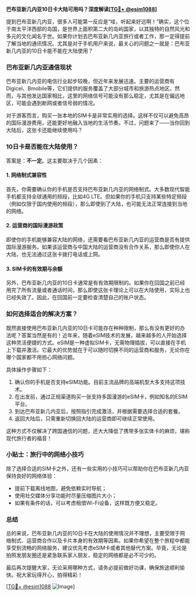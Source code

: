 **巴布亚新几内亚10日卡大陆可用吗？深度解读[[TG💪+ @esim1088](https://t.me/s/esim1088)]**

提到巴布亚新几内亚，很多人可能第一反应是“哇，听起来好远啊！”确实，这个位于南太平洋西部的岛国，是世界上面积第二大的岛屿国家，以其独特的自然风光和多元的文化闻名于世。如果你计划去巴布亚新几内亚旅行或者工作，那一定得提前了解当地的通讯情况。尤其是对于手机用户来说，最关心的问题之一就是：巴布亚新几内亚的10日卡能不能在大陆使用？

### 巴布亚新几内亚通信现状

巴布亚新几内亚的电信行业起步较晚，但近年来发展迅速。主要的运营商有Digicel、Bmobile等，它们提供的服务覆盖了大部分城市和旅游热点地区。然而，与其他发达国家相比，这里的网络信号可能没有那么稳定，尤其是在偏远地区，可能会遇到断网或者信号弱的情况。

对于游客而言，购买一张本地的SIM卡是非常实用的选择。这样不仅可以避免高昂的国际漫游费用，还能更好地融入当地的生活节奏。不过，问题来了——当你回到大陆后，这张卡还能继续使用吗？

### 10日卡是否能在大陆使用？

答案是：**不一定**。这主要取决于几个因素：

#### 1. **网络制式兼容性**
   首先，你需要确认你的手机是否支持巴布亚新几内亚的网络制式。大多数现代智能手机都支持全球通用的频段，比如4G LTE。但如果你的手机只支持某些特定频段（例如仅限于国内使用的频段），那么即使到了大陆，也可能无法正常连接到当地的网络。

#### 2. **运营商的国际漫游政策**
   即使你的手机能够兼容大陆的网络，还需要看巴布亚新几内亚的运营商是否有提供国际漫游服务。如果该运营商与中国大陆的运营商没有合作关系，那么即使你人在大陆，也无法通过这张卡拨打电话或上网。

#### 3. **SIM卡的有效期与余额**
   另外，巴布亚新几内亚的10日卡通常是有有效期限制的。如果你在回国之前已经用完了所有流量或者通话时间，那么即使这张卡理论上可以在大陆使用，实际上也已经失效了。因此，在回国前一定要检查清楚自己的账户状态。

### 如何选择适合的解决方案？

既然直接使用巴布亚新几内亚的10日卡可能存在种种限制，那么有没有更好的办法呢？答案当然是有的！近年来，随着eSIM技术的发展，越来越多的人开始选择这种灵活便捷的方式。eSIM是一种虚拟SIM卡，无需物理插拔，可以直接在手机上下载并激活。它最大的优势就在于可以随时切换不同的运营商和服务，无论你在哪个国家都不用担心网络问题。

具体操作步骤如下：
1. 确认你的手机是否支持eSIM功能。目前主流品牌的高端机型大多支持这项技术。
2. 在出发前，通过正规渠道购买一张支持多国漫游的eSIM卡，例如知名的ESIM平台。
3. 到达巴布亚新几内亚后，按照指引完成激活，并根据需要选择合适的套餐。
4. 返回大陆后，只需重新切换回大陆的运营商即可继续正常使用。

这种方式不仅解决了跨国通信的问题，还大大降低了携带多张实体卡的麻烦，堪称现代旅行者的福音！

### 小贴士：旅行中的网络小技巧

除了选择合适的SIM卡之外，还有一些实用的小技巧可以帮助你在巴布亚新几内亚保持良好的网络体验：
- 提前下载离线地图，避免依赖实时导航；
- 使用社交媒体分享功能时尽量压缩图片大小；
- 如果有条件的话，可以考虑租借Wi-Fi设备，这样既方便又稳定。

### 总结

总的来说，巴布亚新几内亚的10日卡在大陆的使用情况并不理想，主要受限于网络制式、运营商合作以及卡片本身的有效期等因素。如果你希望在整个旅程中都能享受到流畅的网络服务，建议优先考虑eSIM卡或者其他替代方案。毕竟，无论是拍照发朋友圈还是紧急联系家人朋友，稳定的网络都是必不可少的。

最后再次提醒大家，无论采用哪种方式，请务必提前做好功课，确保旅途顺利愉快。祝大家玩得开心，拍得精彩！

[[TG💪+ @esim1088](https://t.me/s/esim1088) ![Image](https://i.postimg.cc/4NQfJmqS/Snipaste-2025-05-13-00-14-12.png)]
